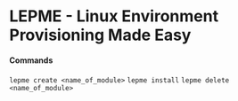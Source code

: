 # LEPME - Linux Environment Provisioning Made Easy

#### Commands

`lepme create <name_of_module>`
`lepme install`
`lepme delete <name_of_module>`



